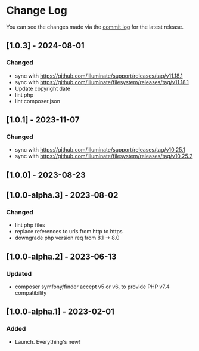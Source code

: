 # Change Log

You can see the changes made via the [commit log](https://github.com/themehybrid/hybrid-filesystem/commits/master) for the latest release.

## [1.0.3] - 2024-08-01

### Changed

- sync with https://github.com/illuminate/support/releases/tag/v11.18.1
- sync with https://github.com/illuminate/filesystem/releases/tag/v11.18.1
- Update copyright date
- lint php
- lint composer.json

## [1.0.1] - 2023-11-07

### Changed

- sync with https://github.com/illuminate/support/releases/tag/v10.25.1
- sync with https://github.com/illuminate/filesystem/releases/tag/v10.25.2

## [1.0.0] - 2023-08-23

## [1.0.0-alpha.3] - 2023-08-02

### Changed

- lint php files
- replace references to urls from http to https
- downgrade php version req from 8.1 -> 8.0

## [1.0.0-alpha.2] - 2023-06-13

### Updated

- composer symfony/finder accept v5 or v6, to provide PHP v7.4 compatibility

## [1.0.0-alpha.1] - 2023-02-01

### Added

- Launch.  Everything's new!
